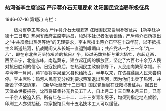 ### 热河省李主席谈话  严斥蒋介石无理要求  沈阳国民党当局积极征兵

1946-07-16
第1版()
专栏：

　　热河省李主席谈话
    严斥蒋介石无理要求
    沈阳国民党当局积极征兵
    【新华社承德十三日电】热河省政府主席李运昌，顷对本社记者发表谈话，严斥蒋介石所提出之“中共须撤出热河等地”的无理要求，李主席指出蒋介石早在十四年前，以不抵抗主义断送热河，抗战期间又从长城一直退到峨嵋山；共产党从一九三一年“九一八”，即在东北热河坚持艰苦的抗日斗争，经过无数挫折与重大牺牲，东起辽西，西至丰宁，北逾赤峰，南迄冀东，建立起辽阔的解放区，坚定了六百七十余万人民对抗日胜利的信心。日寇投降后，在热河民主政府领导下，人民走向繁荣幸福。不幸今年一月间，蒋军竟将平泉至义县也给抢占。半年以来，在该县蹂躏人民未尝稍停。李主席称：热河人民有充分权利要求蒋军退出热河，因为他们出卖了热河，并撕毁了停战协定。
    【新华社延安十二日电】国民党当局在沈阳积极征兵。据五日天津益世报报导，沈市将征集补充兵员五千人，自上月二十三日至本月三日，已有一千余人被迫入伍。所有年在二十二、二十三岁青年男子，均须到指定地点候验，印刷工人亦须抽征。每家报馆只有十五名技术工人可以缓征。

